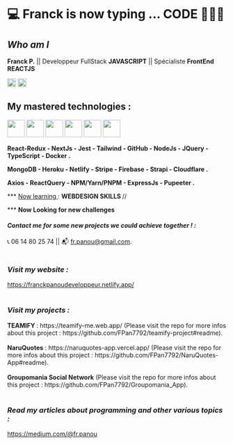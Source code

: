 # 💻 Franck is now typing ... CODE 👨🏾‍💻

## ***Who am I***

**Franck P.** || Developpeur FullStack **JAVASCRIPT** || Spécialiste **FrontEnd REACTJS**
<div>
<img src="https://www.iim.fr/ecole-web/wp-content/uploads/2017/01/HTML5.jpg"  height="20"  > 
<img src="https://upload.wikimedia.org/wikipedia/commons/thumb/6/6a/JavaScript-logo.png/600px-JavaScript-logo.png"  width="20"  >
</div>

## My mastered technologies :

<div>
<img src="https://ih1.redbubble.net/image.300211076.5701/st,small,507x507-pad,600x600,f8f8f8.u1.jpg"  width="40"  >

<img src="https://img.stackshare.io/service/7374/react-redux.png"  height="40"  >

<img src="https://res.cloudinary.com/escuela-frontend/image/upload/v1624399800/tags/nextjs.png"  height="40"  >

<img src="https://ih1.redbubble.net/image.404020083.1876/pp,504x498-pad,600x600,f8f8f8.u7.jpg"  height="40"  >

<img src="https://laravelnews.imgix.net/images/tailwindcss.png?ixlib=php-3.3.1"  height="40"  >

<img src="https://encrypted-tbn0.gstatic.com/images?q=tbn:ANd9GcS3uoxh_i09Kql4OVB5AjetPvijl-mxrxkTYpojSZnE1ktqBQPKiG67syvAYntqQO-_QhM&usqp=CAU"  height="40"  >

</div>

  
**React-Redux - NextJs - Jest - Tailwind - GitHub - NodeJs - JQuery - TypeScript - Docker .**

**MongoDB - Heroku - Netlify - Stripe - Firebase - Strapi - Cloudflare .**

**Axios - ReactQuery - NPM/Yarn/PNPM - ExpressJs - Pupeeter .**

</div>



\*\*\* <span style="text-decoration: underline "> Now learning </span> :
<strong> WEBDESIGN SKILLS </strong> //



\*\*\* <strong> Now Looking for new challenges </strong>

#### **_Contact me for some new projects we could achieve together !  :_** 

📞   06 14 80 25 74 || 📬   fr.panou@gmail.com.
<br/><br/>

### _Visit my website :_ 

https://franckpanoudeveloppeur.netlify.app/
<br/><br/>

### _Visit my projects :_

<strong>
TEAMIFY
</strong> : https://teamify-me.web.app/
(Please visit the repo for more infos about this project : https://github.com/FPan7792/teamify-project#readme).
<br/><br/>
<strong>NaruQuotes</strong> : https://naruquotes-app.vercel.app/
(Please visit the repo for more infos about this project : https://github.com/FPan7792/NaruQuotes-App#readme).
<br/><br/>
<strong>Groupomania Social Network</strong>
(Please visit the repo for more infos about this project : https://github.com/FPan7792/Groupomania_App).
<br/><br/>


### _Read my articles about programming and other various topics :_

https://medium.com/@fr.panou

